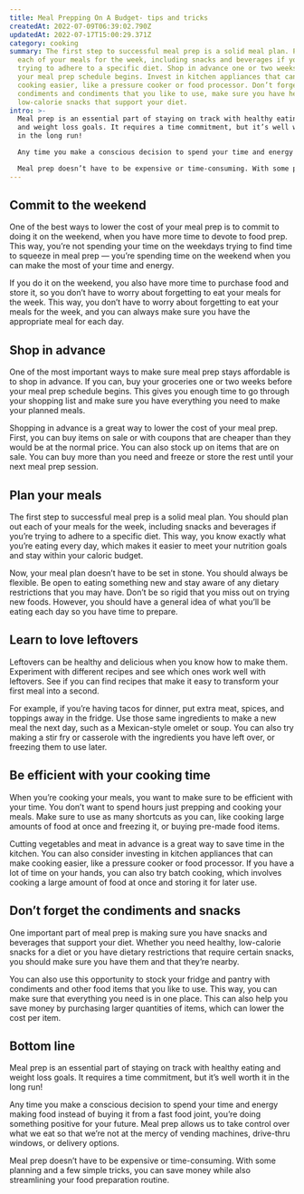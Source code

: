 ```yaml
---
title: Meal Prepping On A Budget- tips and tricks
createdAt: 2022-07-09T06:39:02.790Z
updatedAt: 2022-07-17T15:00:29.371Z
category: cooking
summary: The first step to successful meal prep is a solid meal plan. Plan out
  each of your meals for the week, including snacks and beverages if you’re
  trying to adhere to a specific diet. Shop in advance one or two weeks before
  your meal prep schedule begins. Invest in kitchen appliances that can make
  cooking easier, like a pressure cooker or food processor. Don’t forget the
  condiments and condiments that you like to use, make sure you have healthy,
  low-calorie snacks that support your diet.
intro: >-
  Meal prep is an essential part of staying on track with healthy eating
  and weight loss goals. It requires a time commitment, but it’s well worth it
  in the long run!

  Any time you make a conscious decision to spend your time and energy making food instead of buying it from a fast food joint, you’re doing something positive for your future. Meal prep allows us to take control over what we eat so that we’re not at the mercy of vending machines, drive-thru windows, or delivery options. 

  Meal prep doesn’t have to be expensive or time-consuming. With some planning and a few simple tricks, you can save money while also streamlining your food preparation routine.
---
```


## Commit to the weekend

One of the best ways to lower the cost of your meal prep is to commit to doing it on the weekend, when you have more time to devote to food prep. This way, you’re not spending your time on the weekdays trying to find time to squeeze in meal prep — you’re spending time on the weekend when you can make the most of your time and energy.

If you do it on the weekend, you also have more time to purchase food and store it, so you don’t have to worry about forgetting to eat your meals for the week. This way, you don’t have to worry about forgetting to eat your meals for the week, and you can always make sure you have the appropriate meal for each day.

## Shop in advance

One of the most important ways to make sure meal prep stays affordable is to shop in advance. If you can, buy your groceries one or two weeks before your meal prep schedule begins. This gives you enough time to go through your shopping list and make sure you have everything you need to make your planned meals.

Shopping in advance is a great way to lower the cost of your meal prep. First, you can buy items on sale or with coupons that are cheaper than they would be at the normal price. You can also stock up on items that are on sale. You can buy more than you need and freeze or store the rest until your next meal prep session.

## Plan your meals

The first step to successful meal prep is a solid meal plan. You should plan out each of your meals for the week, including snacks and beverages if you’re trying to adhere to a specific diet. This way, you know exactly what you’re eating every day, which makes it easier to meet your nutrition goals and stay within your caloric budget.

Now, your meal plan doesn’t have to be set in stone. You should always be flexible. Be open to eating something new and stay aware of any dietary restrictions that you may have. Don’t be so rigid that you miss out on trying new foods. However, you should have a general idea of what you’ll be eating each day so you have time to prepare.

## Learn to love leftovers

Leftovers can be healthy and delicious when you know how to make them. Experiment with different recipes and see which ones work well with leftovers. See if you can find recipes that make it easy to transform your first meal into a second.

For example, if you’re having tacos for dinner, put extra meat, spices, and toppings away in the fridge. Use those same ingredients to make a new meal the next day, such as a Mexican-style omelet or soup. You can also try making a stir fry or casserole with the ingredients you have left over, or freezing them to use later.

## Be efficient with your cooking time

When you’re cooking your meals, you want to make sure to be efficient with your time. You don’t want to spend hours just prepping and cooking your meals. Make sure to use as many shortcuts as you can, like cooking large amounts of food at once and freezing it, or buying pre-made food items.

Cutting vegetables and meat in advance is a great way to save time in the kitchen. You can also consider investing in kitchen appliances that can make cooking easier, like a pressure cooker or food processor. If you have a lot of time on your hands, you can also try batch cooking, which involves cooking a large amount of food at once and storing it for later use.

## Don’t forget the condiments and snacks

One important part of meal prep is making sure you have snacks and beverages that support your diet. Whether you need healthy, low-calorie snacks for a diet or you have dietary restrictions that require certain snacks, you should make sure you have them and that they’re nearby.

You can also use this opportunity to stock your fridge and pantry with condiments and other food items that you like to use. This way, you can make sure that everything you need is in one place. This can also help you save money by purchasing larger quantities of items, which can lower the cost per item.

## Bottom line

Meal prep is an essential part of staying on track with healthy eating and weight loss goals. It requires a time commitment, but it’s well worth it in the long run!

Any time you make a conscious decision to spend your time and energy making food instead of buying it from a fast food joint, you’re doing something positive for your future. Meal prep allows us to take control over what we eat so that we’re not at the mercy of vending machines, drive-thru windows, or delivery options.

Meal prep doesn’t have to be expensive or time-consuming. With some planning and a few simple tricks, you can save money while also streamlining your food preparation routine.
